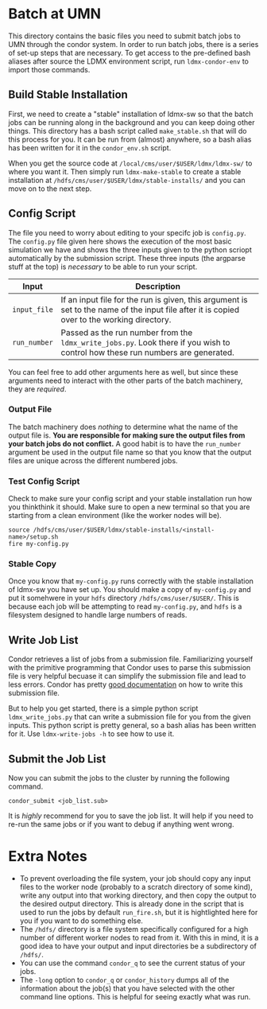 # Batch at UMN
This directory contains the basic files you need to submit batch jobs to UMN through the condor system.
In order to run batch jobs, there is a series of set-up steps that are necessary.
To get access to the pre-defined bash aliases after source the LDMX environment script, run `ldmx-condor-env` to import those commands.

## Build Stable Installation
First, we need to create a "stable" installation of ldmx-sw so that the batch jobs can be running along in the background and you can keep doing other things. This directory has a bash script called `make_stable.sh` that will do this process for you. It can be run from (almost) anywhere, so a bash alias has been written for it in the `condor_env.sh` script.

When you get the source code at `/local/cms/user/$USER/ldmx/ldmx-sw/` to where you want it. Then simply run `ldmx-make-stable` to create a stable installation at `/hdfs/cms/user/$USER/ldmx/stable-installs/` and you can move on to the next step.

## Config Script

The file you need to worry about editing to your specifc job is `config.py`.
The `config.py` file given here shows the execution of the most basic simulation we have and shows the three inputs given to the python scriopt automatically by the submission script. These three inputs (the argparse stuff at the top) is _necessary_ to be able to run your script.

Input | Description
---|---
`input_file` | If an input file for the run is given, this argument is set to the name of the input file after it is copied over to the working directory.
`run_number` | Passed as the run number from the `ldmx_write_jobs.py`. Look there if you wish to control how these run numbers are generated.

You can feel free to add other arguments here as well, but since these arguments need to interact with the other parts of the batch machinery, they are _required_.

### Output File

The batch machinery does *nothing* to determine what the name of the output file is. **You are responsible for making sure the output files from your batch jobs do not conflict.** A good habit is to have the `run_number` argument be used in the output file name so that you know that the output files are unique across the different numbered jobs.

### Test Config Script
Check to make sure your config script and your stable installation run how you thinkthink it should. Make sure to open a new terminal so that you are starting from a clean environment (like the worker nodes will be).
```
source /hdfs/cms/user/$USER/ldmx/stable-installs/<install-name>/setup.sh
fire my-config.py
```

### Stable Copy
Once you know that `my-config.py` runs correctly with the stable installation of ldmx-sw you have set up. You should make a copy of `my-config.py` and put it somehwere in your `hdfs` directory `/hdfs/cms/user/$USER/`. This is because each job will be attempting to read `my-config.py`, and `hdfs` is a filesystem designed to handle large numbers of reads.

## Write Job List

Condor retrieves a list of jobs from a submission file. Familiarizing yourself with the primitive programming that Condor uses to parse this submission file is very helpful becuase it can simplify the submission file and lead to less errors. Condor has pretty [good documentation](https://htcondor.readthedocs.io/en/latest/users-manual/submitting-a-job.html#submitting-many-similar-jobs-with-one-queue-command) on how to write this submission file.

But to help you get started, there is a simple python script `ldmx_write_jobs.py` that can write a submission file for you from the given inputs. This python script is pretty general, so a bash alias has been written for it. Use `ldmx-write-jobs -h` to see how to use it.

## Submit the Job List

Now you can submit the jobs to the cluster by running the following command.
```
condor_submit <job_list.sub>
```
It is _highly_ recommend for you to save the job list. It will help if you need to re-run the same jobs or if you want to debug if anything went wrong.

# Extra Notes
- To prevent overloading the file system, your job should copy any input files to the worker node (probably to a scratch directory of some kind), write any output into that working directory, and then copy the output to the desired output directory. This is already done in the script that is used to run the jobs by default `run_fire.sh`, but it is hightlighted here for you if you want to do something else.
- The `/hdfs/` directory is a file system specifically configured for a high number of different worker nodes to read from it. With this in mind, it is a good idea to have your output and input directories be a subdirectory of `/hdfs/`.
- You can use the command `condor_q` to see the current status of your jobs.
- The `-long` option to `condor_q` or `condor_history` dumps all of the information about the job(s) that you have selected with the other command line options. This is helpful for seeing exactly what was run.

